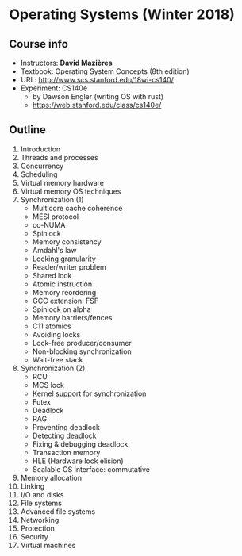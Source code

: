 # Operating Systems (Winter 2018)

## Course info

- Instructors: **David Mazières**
- Textbook: Operating System Concepts (8th edition)
- URL: http://www.scs.stanford.edu/18wi-cs140/
- Experiment: CS140e
    - by Dawson Engler (writing OS with rust)
    - https://web.stanford.edu/class/cs140e/

## Outline

1. Introduction
2. Threads and processes
3. Concurrency
4. Scheduling
5. Virtual memory hardware
6. Virtual memory OS techniques
7. Synchronization (1)
   - Multicore cache coherence
   - MESI protocol
   - cc-NUMA
   - Spinlock
   - Memory consistency
   - Amdahl's law
   - Locking granularity
   - Reader/writer problem
   - Shared lock
   - Atomic instruction
   - Memory reordering
   - GCC extension: FSF
   - Spinlock on alpha
   - Memory barriers/fences
   - C11 atomics
   - Avoiding locks
   - Lock-free producer/consumer
   - Non-blocking synchronization
   - Wait-free stack
8. Synchronization (2)
   - RCU
   - MCS lock
   - Kernel support for synchronization
   - Futex
   - Deadlock
   - RAG
   - Preventing deadlock
   - Detecting deadlock
   - Fixing & debugging deadlock
   - Transaction memory
   - HLE (Hardware lock elision)
   - Scalable OS interface: commutative
9. Memory allocation
10. Linking
11. I/O and disks
12. File systems
13. Advanced file systems
14. Networking
15. Protection
16. Security
17. Virtual machines

